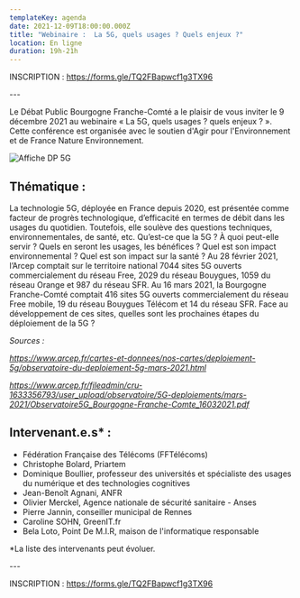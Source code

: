 ```yaml
---
templateKey: agenda
date: 2021-12-09T18:00:00.000Z
title: "Webinaire :  La 5G, quels usages ? Quels enjeux ?"
location: En ligne
duration: 19h-21h
---
```

<!--StartFragment-->

INSCRIPTION : <https://forms.gle/TQ2FBapwcf1g3TX96>

\---

Le Débat Public Bourgogne Franche-Comté a le plaisir de vous inviter le 9 décembre 2021 au webinaire « La 5G, quels usages ? quels enjeux ? ». Cette conférence est organisée avec le soutien d'Agir pour l'Environnement et de France Nature Environnement.

![Affiche DP 5G](/img/2021_affiche-dp-bfc_5g-2-.jpg#img-center "Affiche DP 5G")

## Thématique :

La technologie 5G, déployée en France depuis 2020, est présentée comme facteur de progrès technologique, d’efficacité en termes de débit dans les usages du quotidien. Toutefois, elle soulève des questions techniques, environnementales, de santé, etc. Qu’est-ce que la 5G ? À quoi peut-elle servir ? Quels en seront les usages, les bénéfices ? Quel est son impact environnemental ? Quel est son impact sur la santé ? Au 28 février 2021, l’Arcep comptait sur le territoire national 7044 sites 5G ouverts commercialement du réseau Free, 2029 du réseau Bouygues, 1059 du réseau Orange et 987 du réseau SFR[](imap://animation%40debatpublic-bfc%2Eorg@ssl0.ovh.net:993/fetch%3EUID%3E.INBOX%3E1653#_ftn1). Au 16 mars 2021, la Bourgogne Franche-Comté comptait 416 sites 5G ouverts commercialement du réseau Free mobile, 19 du réseau Bouygues Télécom et 14 du réseau SFR[](imap://animation%40debatpublic-bfc%2Eorg@ssl0.ovh.net:993/fetch%3EUID%3E.INBOX%3E1653#_ftn2). Face au développement de ces sites, quelles sont les prochaines étapes du déploiement de la 5G ?

*Sources :*

*<https://www.arcep.fr/cartes-et-donnees/nos-cartes/deploiement-5g/observatoire-du-deploiement-5g-mars-2021.html>*

[](imap://animation%40debatpublic-bfc%2Eorg@ssl0.ovh.net:993/fetch%3EUID%3E.INBOX%3E1653#_ftnref2)*<https://www.arcep.fr/fileadmin/cru-1633356793/user_upload/observatoire/5G-deploiements/mars-2021/Observatoire5G_Bourgogne-Franche-Comte_16032021.pdf>*

## Intervenant.e.s* :

* Fédération Française des Télécoms (FFTélécoms)
* Christophe Bolard, Priartem
* Dominique Boullier, professeur des universités et spécialiste des usages du numérique et des technologies cognitives
* Jean-Benoît Agnani, ANFR
* Olivier Merckel, Agence nationale de sécurité sanitaire - Anses
* Pierre Jannin, conseiller municipal de Rennes
* Caroline SOHN, GreenIT.fr
* Bela Loto, Point De M.I.R, maison de l'informatique responsable

\*La liste des intervenants peut évoluer.

\---

INSCRIPTION : <https://forms.gle/TQ2FBapwcf1g3TX96>

<!--EndFragment-->